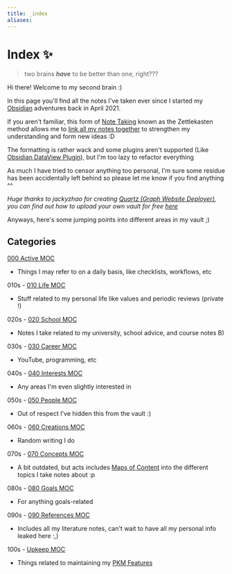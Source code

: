 ```yaml
---
title: _index
aliases:
---
```


# Index ✨
> two brains ***have*** to be better than one, right???

Hi there! Welcome to my second brain :)

In this page you'll find all the notes I've taken ever since I started my [Obsidian](out/obsidian-moc.md) adventures back in April 2021.

If you aren't familiar, this form of [Note Taking](out/note-taking.md) known as the Zettlekasten method allows me to [link all my notes together](out/make-connections-between-ideas.md) to strengthen my understanding and form new ideas :D

The formatting is rather wack and some plugins aren't supported (Like [Obsidian DataView Plugin](None)), but I'm too lazy to refactor everything

As much I have tried to censor anything too personal, I'm sure some residue has been accidentally left behind so please let me know if you find anything ^^

*Huge thanks to jackyzhao for creating [Quartz (Graph Website Deployer)](out/quartz-graph-website-deployer.md), you can find out how to upload your own vault for free [here](https://github.com/jackyzha0/quartz)*

Anyways, here's some jumping points into different areas in my vault ;)

## Categories
[000 Active MOC](out/000-active-moc.md)
- Things I may refer to on a daily basis, like checklists, workflows, etc

010s - [010 Life MOC](out/010-life-moc.md)
- Stuff related to my personal life like values and periodic reviews (private !)

020s - [020 School MOC](out/020-school-moc.md)
- Notes I take related to my university, school advice, and course notes B)

030s - [030 Career MOC](out/030-career-moc.md)
- YouTube, programming, etc

040s - [040 Interests MOC](out/040-interests-moc.md)
- Any areas I'm even slightly interested in

050s - [050 People MOC](out/private/050-people-moc.md)
- Out of respect I've hidden this from the vault :)

060s - [060 Creations MOC](out/060-creations-moc.md)
- Random writing I do

070s - [070 Concepts MOC](out/070-concepts-moc.md)
- A bit outdated, but acts includes [Maps of Content](out/maps-of-content.md) into the different topics I take notes about :p

080s - [080 Goals MOC](out/080-goals-moc.md)
- For anything goals-related

090s - [090 References MOC](out/090-references-moc.md)
- Includes all my literature notes, can't wait to have all my personal info leaked here :,)

100s - [Upkeep MOC](out/upkeep-moc.md)
- Things related to maintaining my [PKM Features](out/pkm-features.md)
